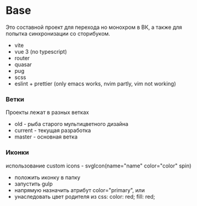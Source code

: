 # Base

Это составной проект для перехода но монохром в ВК, а также для попытка синхронизации со сторибуком.

- vite
- vue 3 (no typescript)
- router
- quasar
- pug
- scss
- eslint + prettier (only emacs works, nvim partly, vim not working)

### Ветки

Проекты лежат в разных ветках

- old - рыба старого мультицветного дизайна
- current - текущая разработка
- master - основная ветка

### Иконки

использование custom icons - svgIcon(name="name" color="color" spin)
- положить иконку в папку
- запустить gulp
- напрямую назначить атрибут color="primary", или
- унаследовать цвет родителя из css: color: red; fill: red;
